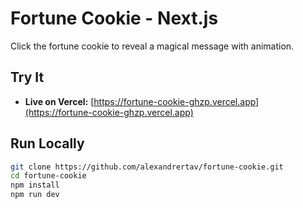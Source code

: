 # Fortune Cookie - Next.js

Click the fortune cookie to reveal a magical message with animation.

## Try It

- **Live on Vercel:** [https://fortune-cookie-ghzp.vercel.app](https://fortune-cookie-ghzp.vercel.app)

## Run Locally

```bash
git clone https://github.com/alexandrertav/fortune-cookie.git
cd fortune-cookie
npm install
npm run dev
